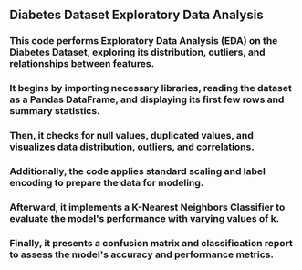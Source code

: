 ## **Diabetes Dataset Exploratory Data Analysis**

### This code performs Exploratory Data Analysis (EDA) on the Diabetes Dataset, exploring its distribution, outliers, and relationships between features.

### It begins by importing necessary libraries, reading the dataset as a Pandas DataFrame, and displaying its first few rows and summary statistics.
### Then, it checks for null values, duplicated values, and visualizes data distribution, outliers, and correlations.
### Additionally, the code applies standard scaling and label encoding to prepare the data for modeling.
### Afterward, it implements a K-Nearest Neighbors Classifier to evaluate the model's performance with varying values of k.
### Finally, it presents a confusion matrix and classification report to assess the model's accuracy and performance metrics.﻿
